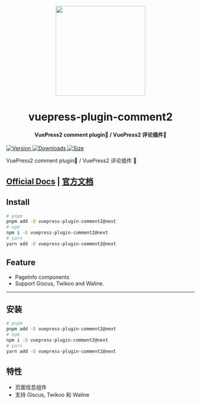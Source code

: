 <!-- markdownlint-disable -->
<p align="center">
  <img width="240" src="https://vuepress-theme-hope.github.io/v2/logo.svg" style="text-align: center;">
</p>
<h1 align="center">vuepress-plugin-comment2</h1>
<h4 align="center">VuePress2 comment plugin💬 / VuePress2 评论插件💬</h4>

[![Version](https://img.shields.io/npm/v/vuepress-plugin-comment2/next.svg?style=flat-square&logo=npm) ![Downloads](https://img.shields.io/npm/dm/vuepress-plugin-comment2.svg?style=flat-square&logo=npm) ![Size](https://img.shields.io/bundlephobia/min/vuepress-plugin-comment2?style=flat-square&logo=npm)](https://www.npmjs.com/package/vuepress-plugin-comment2)

<!-- markdownlint-restore -->

VuePress2 comment plugin💬 / VuePress2 评论插件 💬

## [Official Docs](https://vuepress-theme-hope.github.io/v2/comment/) | [官方文档](https://vuepress-theme-hope.gitee.io/v2/comment/zh/)

## Install

```bash
# pnpm
pnpm add -D vuepress-plugin-comment2@next
# npm
npm i -D vuepress-plugin-comment2@next
# yarn
yarn add -D vuepress-plugin-comment2@next
```

## Feature

- PageInfo components
- Support Giscus, Twikoo and Waline.

---

## 安装

```bash
# pnpm
pnpm add -D vuepress-plugin-comment2@next
# npm
npm i -D vuepress-plugin-comment2@next
# yarn
yarn add -D vuepress-plugin-comment2@next
```

## 特性

- 页面信息组件
- 支持 Giscus, Twikoo 和 Waline
